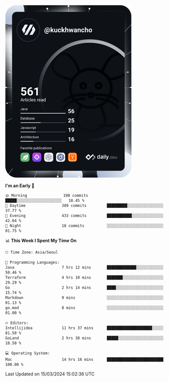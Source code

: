 <a href="https://app.daily.dev/kuckhwancho"><img src="https://github.com/kuckjwi0928/kuckjwi0928/blob/master/devcard.svg" width="400" alt="Kuckjwi Devcard"/></a>

<!--START_SECTION:waka-->
**I'm an Early 🐤** 

```text
🌞 Morning                190 commits         █████░░░░░░░░░░░░░░░░░░░░   18.45 % 
🌆 Daytime                389 commits         █████████░░░░░░░░░░░░░░░░   37.77 % 
🌃 Evening                433 commits         ███████████░░░░░░░░░░░░░░   42.04 % 
🌙 Night                  18 commits          ░░░░░░░░░░░░░░░░░░░░░░░░░   01.75 % 
```


📊 **This Week I Spent My Time On** 

```text
🕑︎ Time Zone: Asia/Seoul

💬 Programming Languages: 
Java                     7 hrs 12 mins       █████████████░░░░░░░░░░░░   50.46 % 
Terraform                4 hrs 10 mins       ███████░░░░░░░░░░░░░░░░░░   29.29 % 
Go                       2 hrs 14 mins       ████░░░░░░░░░░░░░░░░░░░░░   15.74 % 
Markdown                 9 mins              ░░░░░░░░░░░░░░░░░░░░░░░░░   01.13 % 
go.mod                   8 mins              ░░░░░░░░░░░░░░░░░░░░░░░░░   01.00 % 

🔥 Editors: 
Intellijidea             11 hrs 37 mins      ████████████████████░░░░░   81.50 % 
GoLand                   2 hrs 38 mins       █████░░░░░░░░░░░░░░░░░░░░   18.50 % 

💻 Operating System: 
Mac                      14 hrs 16 mins      █████████████████████████   100.00 % 
```


 Last Updated on 15/03/2024 15:02:36 UTC
<!--END_SECTION:waka-->
